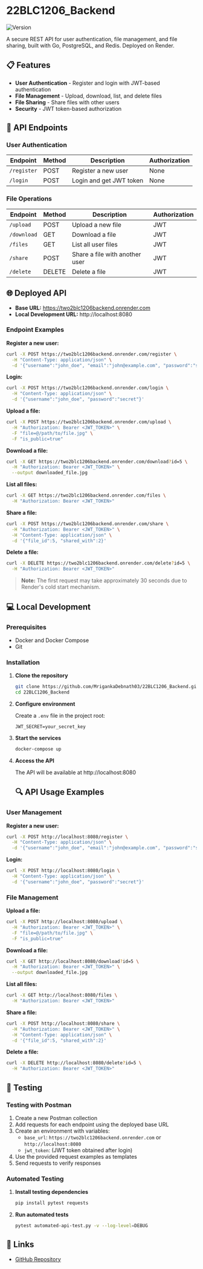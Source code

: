 # 22BLC1206_Backend

![Version](https://img.shields.io/badge/version-1.0.0-blue.svg)

A secure REST API for user authentication, file management, and file sharing, built with Go, PostgreSQL, and Redis. Deployed on Render.

## 📋 Features

- **User Authentication** - Register and login with JWT-based authentication
- **File Management** - Upload, download, list, and delete files
- **File Sharing** - Share files with other users
- **Security** - JWT token-based authorization

## 🚀 API Endpoints

### User Authentication

| Endpoint | Method | Description | Authorization |
|----------|--------|-------------|---------------|
| `/register` | POST | Register a new user | None |
| `/login` | POST | Login and get JWT token | None |

### File Operations

| Endpoint | Method | Description | Authorization |
|----------|--------|-------------|---------------|
| `/upload` | POST | Upload a new file | JWT |
| `/download` | GET | Download a file | JWT |
| `/files` | GET | List all user files | JWT |
| `/share` | POST | Share a file with another user | JWT |
| `/delete` | DELETE | Delete a file | JWT |

## 🌐 Deployed API

- **Base URL:** https://two2blc1206backend.onrender.com
- **Local Development URL:** http://localhost:8080

### Endpoint Examples

**Register a new user:**
```bash
curl -X POST https://two2blc1206backend.onrender.com/register \
  -H "Content-Type: application/json" \
  -d '{"username":"john_doe", "email":"john@example.com", "password":"secret"}'
```

**Login:**
```bash
curl -X POST https://two2blc1206backend.onrender.com/login \
  -H "Content-Type: application/json" \
  -d '{"username":"john_doe", "password":"secret"}'
```

**Upload a file:**
```bash
curl -X POST https://two2blc1206backend.onrender.com/upload \
  -H "Authorization: Bearer <JWT_TOKEN>" \
  -F "file=@/path/to/file.jpg" \
  -F "is_public=true"
```

**Download a file:**
```bash
curl -X GET https://two2blc1206backend.onrender.com/download?id=5 \
  -H "Authorization: Bearer <JWT_TOKEN>" \
  --output downloaded_file.jpg
```

**List all files:**
```bash
curl -X GET https://two2blc1206backend.onrender.com/files \
  -H "Authorization: Bearer <JWT_TOKEN>"
```

**Share a file:**
```bash
curl -X POST https://two2blc1206backend.onrender.com/share \
  -H "Authorization: Bearer <JWT_TOKEN>" \
  -H "Content-Type: application/json" \
  -d '{"file_id":5, "shared_with":2}'
```

**Delete a file:**
```bash
curl -X DELETE https://two2blc1206backend.onrender.com/delete?id=5 \
  -H "Authorization: Bearer <JWT_TOKEN>"
```

> **Note:** The first request may take approximately 30 seconds due to Render's cold start mechanism.


## 💻 Local Development

### Prerequisites
- Docker and Docker Compose
- Git

### Installation

1. **Clone the repository**
   ```bash
   git clone https://github.com/MrigankaDebnath03/22BLC1206_Backend.git
   cd 22BLC1206_Backend
   ```

2. **Configure environment**
   
   Create a `.env` file in the project root:
   ```env
   JWT_SECRET=your_secret_key
   ```

3. **Start the services**
   ```bash
   docker-compose up
   ```

4. **Access the API**
   
   The API will be available at http://localhost:8080

   ## 🔍 API Usage Examples
   

### User Management

**Register a new user:**
```bash
curl -X POST http://localhost:8080/register \
  -H "Content-Type: application/json" \
  -d '{"username":"john_doe", "email":"john@example.com", "password":"secret"}'
```

**Login:**
```bash
curl -X POST http://localhost:8080/login \
  -H "Content-Type: application/json" \
  -d '{"username":"john_doe", "password":"secret"}'
```

### File Management

**Upload a file:**
```bash
curl -X POST http://localhost:8080/upload \
  -H "Authorization: Bearer <JWT_TOKEN>" \
  -F "file=@/path/to/file.jpg" \
  -F "is_public=true"
```

**Download a file:**
```bash
curl -X GET http://localhost:8080/download?id=5 \
  -H "Authorization: Bearer <JWT_TOKEN>" \
  --output downloaded_file.jpg
```

**List all files:**
```bash
curl -X GET http://localhost:8080/files \
  -H "Authorization: Bearer <JWT_TOKEN>"
```

**Share a file:**
```bash
curl -X POST http://localhost:8080/share \
  -H "Authorization: Bearer <JWT_TOKEN>" \
  -H "Content-Type: application/json" \
  -d '{"file_id":5, "shared_with":2}'
```

**Delete a file:**
```bash
curl -X DELETE http://localhost:8080/delete?id=5 \
  -H "Authorization: Bearer <JWT_TOKEN>"
```


## 🧪 Testing

### Testing with Postman

1. Create a new Postman collection
2. Add requests for each endpoint using the deployed base URL
3. Create an environment with variables:
   - `base_url`: `https://two2blc1206backend.onrender.com` or `http://localhost:8080`
   - `jwt_token`: (JWT token obtained after login)
4. Use the provided request examples as templates
5. Send requests to verify responses

### Automated Testing

1. **Install testing dependencies**
   ```bash
   pip install pytest requests
   ```

2. **Run automated tests**
   ```bash
   pytest automated-api-test.py -v --log-level=DEBUG
   ```


## 🔗 Links

- [GitHub Repository](https://github.com/MrigankaDebnath03/22BLC1206_Backend.git)
